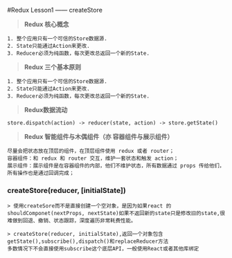 #Redux Lesson1 —— createStore

> **Redux 核心概念**

    1. 整个应用只有一个可信的Store数据源.
    2. State只能通过Action来更改.
    3. Reducer必须为纯函数，每次更改总返回一个新的State.

> **Redux 三个基本原则**

    1. 整个应用只有一个可信的Store数据源.
    2. State只能通过Action来更改.
    3. Reducer必须为纯函数，每次更改总返回一个新的State.

> **Redux数据流动**

    store.dispatch(action) -> reducer(state, action) -> store.getState()

> **Redux 智能组件与木偶组件（亦 容器组件与展示组件）**

    尽量会把状态放在顶层的组件，在顶层组件使用 redux 或者 router；
    容器组件：和 redux 和 router 交互，维护一套状态和触发 action；
    展示组件：展示组件是在容器组件的内部，他们不维护状态，所有数据通过 props 传给他们，所有操作也是通过回调完成；


### createStore(reducer, [initialState])
    > 使用createSore而不是直接创建一个空对象，是因为如果react 的shouldComponet(nextProps, nextState)如果不返回新的state只是修改旧的state,很难做到回退、撤销、状态跟踪，深度遍历非常耗费性能。

    > createStore(reducer, initialState),返回一个对象包含 getState(),subscribe(),dispatch()和replaceReducer方法
    多数情况下不会直接使用subscribe这个底层API，一般使用React或者其他库绑定



